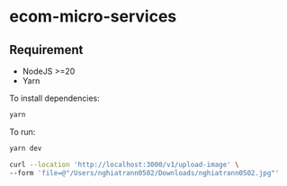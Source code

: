# ecom-micro-services

## Requirement

- NodeJS >=20
- Yarn

To install dependencies:

```bash
yarn
```

To run:

```bash
yarn dev
```

```bash
curl --location 'http://localhost:3000/v1/upload-image' \
--form 'file=@"/Users/nghiatrann0502/Downloads/nghiatrann0502.jpg"'
```
